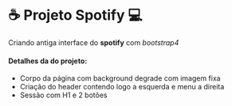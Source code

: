 # :coffee: Projeto Spotify :computer:

Criando antiga interface do  **spotify** com *bootstrap4*

#### Detalhes da do projeto:

* Corpo da página com background degrade com imagem fixa
* Criação do header contendo logo a esquerda e menu a direita
* Sessão com H1 e 2 botões
